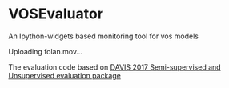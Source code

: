 # VOSEvaluator
An Ipython-widgets based monitoring tool for vos models


Uploading folan.mov…

The evaluation code based on [DAVIS 2017 Semi-supervised and Unsupervised evaluation package](https://github.com/davisvideochallenge/davis2017-evaluation)
